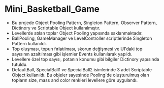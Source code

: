 # Mini_Basketball_Game
* Bu projede Object Pooling Pattern, Singleton Pattern, Observer Pattern, Dictinory ve Scriptable Object kullanılmıştır. 
* Levellerde atılan toplar Object Pooling yapısında saklanmaktadır.
* BallPooling, GameManager ve LevelController scriptlerinde Singleton Pattern kullanıldı.
* Top oluşması, topun fırlatılması, skorun değişmesi ve UI'daki top sayısının azaltılması gibi işlemler Events kullanılarak yapıldı.
* Levellere özel top sayısı, potanın konumu gibi bilgiler Dictinory yapısında tutuldu.
* DefaultBall, SpecialBall1 ve SpecialBall2 isimlerinde 3 adet Scriptable Object kullanıldı. Bu objeler sayesinde Pooling'de oluşturulmuş olan topların size, mass and color renkleri levellere göre uygulandı.
